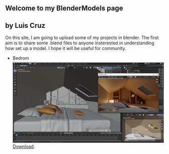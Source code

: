 ## Welcome to my BlenderModels page
by Luis Cruz
--
On this site, I am going to upload some of my projects in blender. The first aim is to share some .blend files to anyone insterested in understanding how set up a model. I hope it will be useful for community.
* Bedrom
![](./img/RenderBedroom.PNG)
[Download](./blends/tinyRoom.blend).
